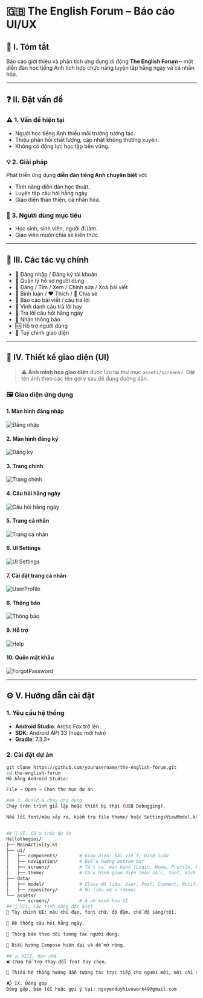 # 🇬🇧 The English Forum – Báo cáo UI/UX

## 📝 I. Tóm tắt

Báo cáo giới thiệu và phân tích ứng dụng di động **The English Forum** – một diễn đàn học tiếng Anh tích hợp chức năng luyện tập hằng ngày và cá nhân hóa.  

---

## ❓ II. Đặt vấn đề

### ⚠️ 1. Vấn đề hiện tại

- Người học tiếng Anh thiếu môi trường tương tác.
- Thiếu phản hồi chất lượng, cập nhật không thường xuyên.
- Không có động lực học tập bền vững.

### 💡 2. Giải pháp

Phát triển ứng dụng **diễn đàn tiếng Anh chuyên biệt** với:

- Tính năng diễn đàn học thuật.
- Luyện tập câu hỏi hằng ngày.
- Giao diện thân thiện, cá nhân hóa.

### 👥 3. Người dùng mục tiêu

- Học sinh, sinh viên, người đi làm.
- Giáo viên muốn chia sẻ kiến thức.

---

## 🧩 III. Các tác vụ chính

- 🔐 Đăng nhập / Đăng ký tài khoản  
- 👤 Quản lý hồ sơ người dùng  
- 📝 Đăng / Tìm / Xem / Chỉnh sửa / Xoá bài viết  
- 💬 Bình luận / ❤️ Thích / 🔗 Chia sẻ  
- 🚩 Báo cáo bài viết / câu trả lời  
- 🌟 Vinh danh câu trả lời hay  
- 📅 Trả lời câu hỏi hằng ngày  
- 🔔 Nhận thông báo  
- 🆘 Hỗ trợ người dùng  
- 🎨 Tuỳ chỉnh giao diện

---

## 🎨 IV. Thiết kế giao diện (UI)

> ⚠️ **Ảnh minh họa giao diện** được lưu tại thư mục `assets/screens/`. Đặt tên ảnh theo các tên gợi ý sau để đúng đường dẫn.

### 🖼️ Giao diện ứng dụng

#### 1. Màn hình đăng nhập  
![Đăng nhập](assets\login.png)

#### 2. Màn hình đăng ký  
![Đăng ký](assets\register.png)

#### 3. Trang chính  
![Trang chính](assets\home.png)

#### 4. Câu hỏi hằng ngày  
![Câu hỏi hằng ngày](assets\dailyquestions.png)

#### 5. Trang cá nhân  
![Trang cá nhân](assets\profile.png)

#### 6. UI Settings  
![UI Settings](assets\uisetting.png)

#### 7. Cài đặt trang cá nhân  
![UserProfile](assets\userprofile.png)

#### 8. Thông báo  
![Thông báo](assets\notification.png)

#### 9. Hỗ trợ
![Help](assets\help.png)

#### 10. Quên mật khẩu 
![ForgotPassword](assets\forgotpassword.png)

---

## ⚙️ V. Hướng dẫn cài đặt

### 1. Yêu cầu hệ thống

- **Android Studio**: Arctic Fox trở lên
- **SDK**: Android API 33 (hoặc mới hơn)
- **Gradle**: 7.3.3+

### 2. Cài đặt dự án

```bash
git clone https://github.com/yourusername/the-english-forum.git
cd the-english-forum
Mở bằng Android Studio:

File → Open → Chọn thư mục dự án

### 3. Build & chạy ứng dụng
Chạy trên trình giả lập hoặc thiết bị thật (USB Debugging).

Nếu lỗi font/màu xảy ra, kiểm tra file theme/ hoặc SettingsViewModel.kt.


## 📁 VI. Cấu trúc dự án
Hellothegioi/
├── MainActivity.kt
├── ui/
│   ├── components/        # Giao diện: bài viết, bình luận
│   ├── navigation/        # Điều hướng bottom bar
│   ├── screens/           # Tất cả màn hình (Login, Home, Profile, Help,...)
│   ├── theme/             # Cấu hình giao diện (màu sắc, font, kích cỡ)
├── data/
│   ├── model/             # Class dữ liệu: User, Post, Comment, Notification
│   ├── repository/        # Dữ liệu mẫu (demo)
└── assets/
    └── screens/           # Ảnh minh họa UI
## 🚧 VII. Các tính năng đặc biệt
🎨 Tùy chỉnh UI: màu chủ đạo, font chữ, độ đậm, chế độ sáng/tối.

📅 Hệ thống câu hỏi hằng ngày.

🔔 Thông báo theo dõi tương tác người dùng.

🧭 Điều hướng Compose hiện đại và dễ mở rộng.

## ⚠️ VIII. Hạn chế
❌ Chưa hỗ trợ thay đổi font tùy chọn.

📖 Thiếu hệ thống hướng dẫn tương tác trực tiếp cho người mới, mới chỉ sử dụng mock data, chưa có local và cloud database

📬 IX. Đóng góp
Đóng góp, báo lỗi hoặc gợi ý tại: nguyenduyhieuwork49@gmail.com
